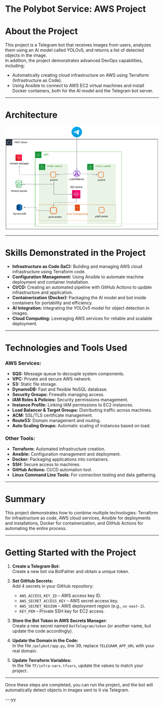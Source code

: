 # The Polybot Service: AWS Project

# About the Project  
This project is a Telegram bot that receives images from users, analyzes them using an AI model called YOLOv5, and returns a list of detected objects in the image.  
In addition, the project demonstrates advanced DevOps capabilities, including:  

- Automatically creating cloud infrastructure on AWS using Terraform (Infrastructure as Code).  
- Using Ansible to connect to AWS EC2 virtual machines and install Docker containers, both for the AI model and the Telegram bot server.

---

# Architecture

![Architecture](Photos/Architecture.png)

---

# Skills Demonstrated in the Project  
- **Infrastructure as Code (IaC):** Building and managing AWS cloud infrastructure using Terraform code.  
- **Configuration Management:** Using Ansible to automate machine deployment and container installation.  
- **CI/CD:** Creating an automated pipeline with GitHub Actions to update infrastructure and application.  
- **Containerization (Docker):** Packaging the AI model and bot inside containers for portability and efficiency.  
- **AI Integration:** Integrating the YOLOv5 model for object detection in images.  
- **Cloud Computing:** Leveraging AWS services for reliable and scalable deployment.

---

# Technologies and Tools Used  

### AWS Services:  
- **SQS:** Message queue to decouple system components.  
- **VPC:** Private and secure AWS network.  
- **S3:** Static file storage.  
- **DynamoDB:** Fast and flexible NoSQL database.  
- **Security Groups:** Firewalls managing access.  
- **IAM Roles & Policies:** Security permissions management.  
- **Instance Profile:** Linking IAM permissions to EC2 instances.  
- **Load Balancer & Target Groups:** Distributing traffic across machines.  
- **ACM:** SSL/TLS certificate management.  
- **Route53:** Domain management and routing.  
- **Auto Scaling Groups:** Automatic scaling of instances based on load.

### Other Tools:  
- **Terraform:** Automated infrastructure creation.  
- **Ansible:** Configuration management and deployment.  
- **Docker:** Packaging applications into containers.  
- **SSH:** Secure access to machines.  
- **GitHub Actions:** CI/CD automation tool.  
- **Linux Command Line Tools:** For connection testing and data gathering.

---

# Summary  
This project demonstrates how to combine multiple technologies: Terraform for infrastructure as code, AWS cloud services, Ansible for deployments and installations, Docker for containerization, and GitHub Actions for automating the entire process.

---

# Getting Started with the Project  

1. **Create a Telegram Bot:**  
   Create a new bot via BotFather and obtain a unique token.

2. **Set GitHub Secrets:**  
   Add 4 secrets in your GitHub repository:  
   - `AWS_ACCESS_KEY_ID` – AWS access key ID.  
   - `AWS_SECRET_ACCESS_KEY` – AWS secret access key.  
   - `AWS_SECRET_REGION` – AWS deployment region (e.g., `us-east-1`).  
   - `KEY_PEM` – Private SSH key for EC2 access.

3. **Store the Bot Token in AWS Secrets Manager:**  
   Create a new secret named `BotTelegram/token` (or another name, but update the code accordingly).

4. **Update the Domain in the Code:**  
   In the file `/polybot/app.py`, line 39, replace `TELEGRAM_APP_URL` with your real domain.

5. **Update Terraform Variables:**  
   In the file `TF/infra-vars.tfvars`, update the values to match your project.

---

Once these steps are completed, you can run the project, and the bot will automatically detect objects in images sent to it via Telegram.

---yy
